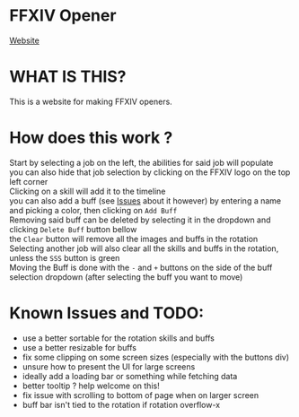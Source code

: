 # FFXIV Opener

[Website](https://aho-senpai.github.io/FFXIVOpener/)

# WHAT IS THIS?

This is a website for making FFXIV openers.

# How does this work ?

Start by selecting a job on the left, the abilities for said job will populate  
you can also hide that job selection by clicking on the FFXIV logo on the top left corner  
Clicking on a skill will add it to the timeline  
you can also add a buff (see [Issues](#known-issues-and-todo) about it however) by entering a name and picking a color, then clicking on `Add Buff`  
Removing said buff can be deleted by selecting it in the dropdown and clicking `Delete Buff` button bellow  
the `Clear` button will remove all the images and buffs in the rotation  
Selecting another job will also clear all the skills and buffs in the rotation, unless the `SSS` button is green  
Moving the Buff is done with the `-` and `+` buttons on the side of the buff selection dropdown (after selecting the buff you want to move)  

# Known Issues and TODO:

- use a better sortable for the rotation skills and buffs
- use a better resizable for buffs
- fix some clipping on some screen sizes (especially with the buttons div)
- unsure how to present the UI for large screens 
- ideally add a loading bar or something while fetching data
- better tooltip ? help welcome on this!  
- fix issue with scrolling to bottom of page when on larger screen
- buff bar isn't tied to the rotation if rotation overflow-x